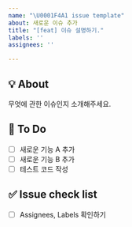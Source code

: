 ```yaml
---
name: "\U0001F4A1 issue template"
about: 새로운 이슈 추가
title: "[feat] 이슈 설명하기."
labels: ''
assignees: ''

---
```


## 💡 About

무엇에 관한 이슈인지 소개해주세요.

## 📝 To Do

- [ ] 새로운 기능 A 추가
- [ ] 새로운 기능 B 추가
- [ ] 테스트 코드 작성

## ✅ Issue check list

- [ ] Assignees, Labels 확인하기

